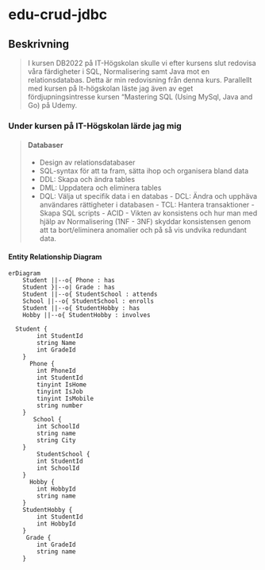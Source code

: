 # edu-crud-jdbc

## Beskrivning

>I kursen DB2022 på IT-Högskolan skulle vi efter kursens slut redovisa våra färdigheter i SQL, Normalisering samt Java mot en relationsdatabas. Detta är min redovisning från denna kurs. Parallellt med kursen på It-högskolan läste jag även av eget fördjupningsintresse kursen “Mastering SQL (Using MySql, Java and Go) på Udemy.

### Under kursen på IT-Högskolan lärde jag mig 

>#### Databaser
> - Design av relationsdatabaser
> - SQL-syntax för att ta fram, sätta ihop och organisera bland data
> - DDL: Skapa och ändra tables
> - DML: Uppdatera och eliminera tables
> - DQL: Välja ut specifik data i en databas
        - DCL: Ändra och upphäva användares rättigheter i databasen
        - TCL: Hantera transaktioner
        - Skapa SQL scripts
        - ACID
        - Vikten av konsistens och hur man med hjälp av Normalisering (1NF - 3NF) skyddar konsistensen genom att ta bort/eliminera 
          anomalier och på så vis undvika redundant data.
####  Entity Relationship Diagram

```mermaid
erDiagram
    Student ||--o{ Phone : has
    Student }|--o| Grade : has
    Student ||--o{ StudentSchool : attends
    School ||--o{ StudentSchool : enrolls
    Student ||--o{ StudentHobby : has
    Hobby ||--o{ StudentHobby : involves

  Student {
        int StudentId
        string Name
        int GradeId
    }
      Phone {
        int PhoneId
        int StudentId
        tinyint IsHome 
        tinyint IsJob
        tinyint IsMobile
        string number
    }
       School {
        int SchoolId
        string name
        string City
    }
        StudentSchool {
        int StudentId
        int SchoolId
    }
      Hobby {
        int HobbyId
        string name
    }
    StudentHobby {
        int StudentId
        int HobbyId
    }
     Grade {
        int GradeId
        string name
    }
```
